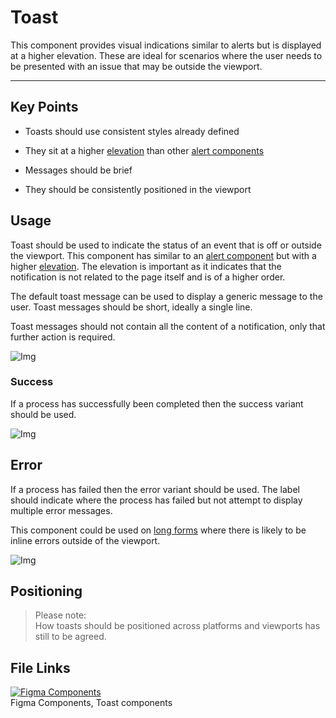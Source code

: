 
# Toast

This component provides visual indications similar to alerts but is displayed at a higher elevation. These are ideal for scenarios where the user needs to be presented with an issue that may be outside the viewport.

---

## Key Points

- Toasts should use consistent styles already defined

- They sit at a higher [elevation]() than other [alert components]()

- Messages should be brief

- They should be consistently positioned in the viewport

## Usage

Toast should be used to indicate the status of an event that is off or outside the viewport. This component has similar to an [alert component]() but with a higher [elevation](). The elevation is important as it indicates that the notification is not related to the page itself and is of a higher order.

The default toast message can be used to display a generic message to the user. Toast messages should be short, ideally a single line.

Toast messages should not contain all the content of a notification, only that further action is required.

![Img](https://studio-assets.supernova.io/design-systems/16150/4fa94308-4d2d-4436-9fa0-49bbac5147e4.jpg?Expires=1977609600&Policy=eyJTdGF0ZW1lbnQiOlt7IlJlc291cmNlIjoiaHR0cHM6Ly9zdHVkaW8tYXNzZXRzLnN1cGVybm92YS5pby9kZXNpZ24tc3lzdGVtcy8xNjE1MC80ZmE5NDMwOC00ZDJkLTQ0MzYtOWZhMC00OWJiYWM1MTQ3ZTQuanBnIiwiQ29uZGl0aW9uIjp7IkRhdGVMZXNzVGhhbiI6eyJBV1M6RXBvY2hUaW1lIjoxOTc3NjA5NjAwfX19XX0_&Signature=hyfqdmna1HgO5yhADY5fe4rCDluvzdW~whMpnLYUTFvAgFxC46lgvPVYVr8Z9715sgQpXb6YUPfrWuMvAlJhpo8tJThqWiukObPdjAJEk5WnMs1pA0CdmzhUF4vSFR5M~Quru7S7BgHRDYFO~CICmTAfQ2nJnVc28bDhNg0s7XiyNNF0Ml67BFdwE8ZLqEFHqJC9jw3jYMz38Y-uPOLT~PoP3rR1Cj7j7mEJFO9HpvpJ6ZWligK1yg4l2XvPBHV3S0AZ7xCmuoMNpxKtwxznXcFDlZugxXbiGKZdZJ1IfIigYmWAfNrLecK0jWLgYGkdr6YshlJOZBDjXe~yVBW8jA__&Key-Pair-Id=APKAJGK34LCCAUR7N6LA)

### Success

If a process has successfully been completed then the success variant should be used.

![Img](https://studio-assets.supernova.io/design-systems/16150/705fd48d-70c5-44e7-aa4e-2a4f8f775f78.jpg?Expires=1977609600&Policy=eyJTdGF0ZW1lbnQiOlt7IlJlc291cmNlIjoiaHR0cHM6Ly9zdHVkaW8tYXNzZXRzLnN1cGVybm92YS5pby9kZXNpZ24tc3lzdGVtcy8xNjE1MC83MDVmZDQ4ZC03MGM1LTQ0ZTctYWE0ZS0yYTRmOGY3NzVmNzguanBnIiwiQ29uZGl0aW9uIjp7IkRhdGVMZXNzVGhhbiI6eyJBV1M6RXBvY2hUaW1lIjoxOTc3NjA5NjAwfX19XX0_&Signature=VyUKocZKT2X2DI4VL-osKxgS4QP7cFbmYhm4RDXb3NOpGe4DThL3vYF-pzi6WCm5ddPwWXQ3VHA5S0f5Wt1qn3pNKtvfCCb3fxPCsTHkC7rK2P4m1rqbZO5q0p01YgYo6Y~Ow2QgxFNt0oFzDEfaBn~sU-KlUhfVTz4ru-p1REJn2aY3LaGg7HVuUSQtNHmFWQA5tqYvn8NYTzuhzGO5nS3~G0dStTj5KWCIVmTdpoo7qsAHxHntRXOw5rT0GO~gZ7g~Qmf~8MT6PXy5IUvtagBO73LJZ0LDM7H3zGfsyR2TCQMIrVImr8fe-Q023r-x8cDxYHkUNhStWsqpTEwNLQ__&Key-Pair-Id=APKAJGK34LCCAUR7N6LA)

## Error

If a process has failed then the error variant should be used. The label should indicate where the process has failed but not attempt to display multiple error messages.

This component could be used on [long forms]() where there is likely to be inline errors outside of the viewport.

![Img](https://studio-assets.supernova.io/design-systems/16150/f9c48915-14d7-4dcd-b4dd-1f40c7eaf78a.jpg?Expires=1977609600&Policy=eyJTdGF0ZW1lbnQiOlt7IlJlc291cmNlIjoiaHR0cHM6Ly9zdHVkaW8tYXNzZXRzLnN1cGVybm92YS5pby9kZXNpZ24tc3lzdGVtcy8xNjE1MC9mOWM0ODkxNS0xNGQ3LTRkY2QtYjRkZC0xZjQwYzdlYWY3OGEuanBnIiwiQ29uZGl0aW9uIjp7IkRhdGVMZXNzVGhhbiI6eyJBV1M6RXBvY2hUaW1lIjoxOTc3NjA5NjAwfX19XX0_&Signature=hPrqf4XkeNLOmpaiRH60fSRvRBvpJ~nDJJXMJE2PFeA6ld~Jgibq5MJBaHRw5Nvvm6ZxGh9nWMkw5CuozLyEhqnkonS2AJEvie4i9GPnB5AS8K1MpJMEB0jCTrTrO8lkHMwOetRaAB2aGdvGPSyyzbrkZRqmbpofD~COcdxQb6skZ4ksYa2U6EOyOkAGyPEGC9793xPsm1KRWlzgDRPkLveToymGU2XdOiGCW6ZgMLNR4odC7m4HKzIITzt~d4C0bfL~s8QZjXBrhaSFvYjeE59cv6r~0VOFuxdKAsL0r~Jhwv~6FAVOx4vpaTKQthPBDBK8tae7ix~0Ts6MUHjMuQ__&Key-Pair-Id=APKAJGK34LCCAUR7N6LA)

## Positioning

> Please note:  
> How toasts should be positioned across platforms and viewports has still to be agreed.

## File Links

  
[![Figma Components](https://studio-assets.supernova.io/design-systems/16150/e5997e9e-c604-40be-bb82-7ba8df459167.png?Expires=1977609600&Policy=eyJTdGF0ZW1lbnQiOlt7IlJlc291cmNlIjoiaHR0cHM6Ly9zdHVkaW8tYXNzZXRzLnN1cGVybm92YS5pby9kZXNpZ24tc3lzdGVtcy8xNjE1MC9lNTk5N2U5ZS1jNjA0LTQwYmUtYmI4Mi03YmE4ZGY0NTkxNjcucG5nIiwiQ29uZGl0aW9uIjp7IkRhdGVMZXNzVGhhbiI6eyJBV1M6RXBvY2hUaW1lIjoxOTc3NjA5NjAwfX19XX0_&Signature=hjiIjq2689y7m1HLMCglt7-2XHJrkWxkPj8C7itEHY2ql7ymQ4y1rBxlIELfbc2YiQC9sljWjLYHzkpPkfFut7w7Bh6xlm7Dg-pODhpiqIQI-UPIQc9~YfJPBLPBHIv0IhMmCQQQRBNe0ZRI-Hdem0dzmigZ8WnsswBSj-1BgOQ1pb3PWLuMzYR9MponWjkuXnBJg1bxfb62qvrmMPezjBT9-MsPnzCbmFkhaIbJjO0Qw9ZeC6tVubL9VvlySIuY29mo-NyhjSy5xT46gFK1gbmN5sw-LzOc42S1clqLGKm2wM0dJ0tT7uGhIwItrHONkWfcq~IL-tVT6STxXrrnJw__&Key-Pair-Id=APKAJGK34LCCAUR7N6LA)](https://www.figma.com/file/CK2yCzWcnw8Uns15A2OpTA/Toast)  
Figma Components, Toast components  
  
